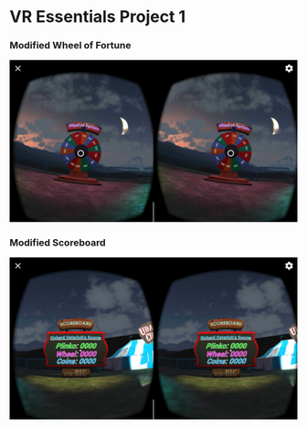 # VR Essentials Project 1

### Modified Wheel of Fortune 

![Modified Wheel of Fortune](Wheel.png)

### Modified Scoreboard

![Modified Scoreboard](Scoreboard.png)